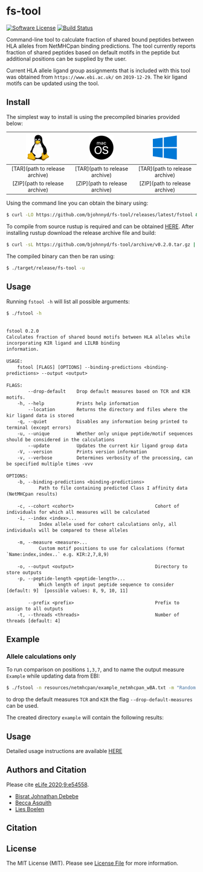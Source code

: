 # fs-tool 

[![Software License][ico-license]](LICENSE.md)
[![Build Status](https://travis-ci.com/bjohnnyd/fs-tool.svg?branch=dev_fs)](https://travis-ci.com/bjohnnyd/fs-tool)

Command-line tool to calculate fraction of shared bound peptides between HLA alleles from NetMHCpan binding predictions.  The tool currently reports fraction of shared peptides based on default motifs in the peptide but additional positions can be supplied by the user.

Current HLA allele ligand group assignments that is included with this tool was obtained from `https://www.ebi.ac.uk/` on `2019-12-29`.
The kir ligand motifs can be updated using the tool.

## Install

The simplest way to install is using the precompiled binaries provided below:

| ![picture](static/64px-Tux.png) | ![picture](static/64px-MacOS_logo.png)  | ![picture](static/64px-Windows_logo_2012.png) |
| :-----------------------------: | :-------------------------------------: |:--------------------------------------------: |
| [TAR](path to release archive) | [TAR](path to release archive)  | [TAR](path to release archive) |
| [ZIP](path to release archive) | [ZIP](path to release archive)  | [ZIP](path to release archive) |

Using the command line you can obtain the binary using:

``` bash
$ curl -LO https://github.com/bjohnnyd/fs-tool/releases/latest/fstool && chmod +x fstool && ./fs-tool -h
```

To compile from source rustup is required and can be obtained [HERE](https://rustup.rs/).  After installing rustup download the release archive file and build:

``` bash
$ curl -sL https://github.com/bjohnnyd/fs-tool/archive/v0.2.0.tar.gz |  tar xvz && cd fs-tool-0.2.0 && cargo build --release --bin fs-tool
```

The compiled binary can then be ran using:

``` bash
$ ./target/release/fs-tool -u
```

## Usage

Running `fstool -h` will list all possible arguments:

``` bash
$ ./fstool -h
```

```

fstool 0.2.0
Calculates fraction of shared bound motifs between HLA alleles while incorporating KIR ligand and LILRB binding
information.

USAGE:
    fstool [FLAGS] [OPTIONS] --binding-predictions <binding-predictions> --output <output>

FLAGS:
        --drop-default    Drop default measures based on TCR and KIR motifs.
    -h, --help            Prints help information
        --location        Returns the directory and files where the kir ligand data is stored
    -q, --quiet           Disables any information being printed to terminal (except errors)
    -u, --unique          Whether only unique peptide/motif sequences should be considered in the calculations
        --update          Updates the current kir ligand group data
    -V, --version         Prints version information
    -v, --verbose         Determines verbosity of the processing, can be specified multiple times -vvv

OPTIONS:
    -b, --binding-predictions <binding-predictions>
            Path to file containing predicted Class I affinity data (NetMHCpan results)

    -c, --cohort <cohort>                              Cohort of individuals for which all measures will be calculated
    -i, --index <index>...
            Index allele used for cohort calculations only, all individuals will be compared to these alleles

    -m, --measure <measure>...
            Custom motif positions to use for calculations (format `Name:index,index..` e.g. KIR:2,7,8,9)

    -o, --output <output>                              Directory to store outputs
    -p, --peptide-length <peptide-length>...
            Which length of input peptide sequence to consider [default: 9]  [possible values: 8, 9, 10, 11]

        --prefix <prefix>                              Prefix to assign to all outputs
    -t, --threads <threads>                            Number of threads [default: 4]

```

## Example

### Allele calculations only 
To run comparison on positions `1,3,7`, and to name the output measure `Example` while updating data from EBI:

``` bash
$ ./fstool -n resources/netmhcpan/example_netmhcpan_wBA.txt -m "Random:1,3,7" -u -o example
```


to drop the default measures `TCR` and `KIR` the flag `--drop-default-measures` can be used.

The created directory `example` will contain the following results:



## Usage

Detailed usage instructions are available [HERE](https://bjohnnyd.github.io/fs-tool/public/)

## Authors and Citation

Please cite [eLife 2020;9:e54558](https://doi.org/10.7554/eLife.54558).

- [Bisrat Johnathan Debebe][link-author]
- [Becca Asquith][link-author1]
- [Lies Boelen][link-author2]

## Citation

## License

The MIT License (MIT). Please see [License File](LICENSE.md) for more information.

[ico-version]: https://img.shields.io/packagist/v/:vendor/fs-tool.svg?style=flat-square
[ico-license]: https://img.shields.io/badge/license-MIT-brightgreen.svg?style=flat-square
[ico-travis]: https://img.shields.io/travis/:vendor/fs-tool/master.svg?style=flat-square
[ico-scrutinizer]: https://img.shields.io/scrutinizer/coverage/g/:vendor/fs-tool.svg?style=flat-square
[ico-code-quality]: https://img.shields.io/scrutinizer/g/:vendor/fs-tool.svg?style=flat-square
[ico-downloads]: https://img.shields.io/packagist/dt/:vendor/fs-tool.svg?style=flat-square

[link-packagist]: https://packagist.org/packages/:vendor/fs-tool
[link-travis]: https://travis-ci.org/:vendor/fs-tool
[link-scrutinizer]: https://scrutinizer-ci.com/g/:vendor/fs-tool/code-structure
[link-code-quality]: https://scrutinizer-ci.com/g/:vendor/fs-tool
[link-downloads]: https://packagist.org/packages/:vendor/fs-tool
[link-author]: https://github.com/bjohnnyd
[link-author1]: https://github.com/becca-asquith
[link-author2]: https://github.com/liesb
